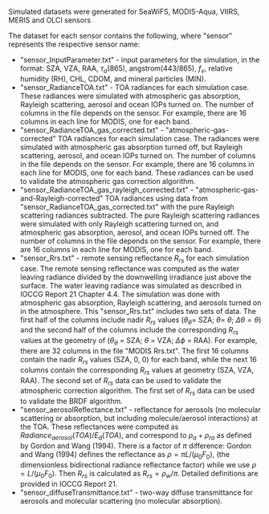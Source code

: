 Simulated datasets were generated for SeaWiFS, MODIS-Aqua, VIIRS, MERIS and OLCI sensors

The dataset for each sensor contains the following, where "sensor" represents the respective sensor name:

- "sensor_InputParameter.txt" - input parameters for the simulation, in the format: SZA, VZA, RAA, $\tau_a$(865), angstrom(443/865), $f_v$, relative humidity (RH), CHL, CDOM, and mineral particles (MIN).
- "sensor\_RadianceTOA.txt" - TOA radiances for each simulation case. These radiances were simulated with atmospheric gas absorption, Rayleigh scattering, aerosol and ocean IOPs turned on. The number of columns in the file depends on the sensor. For example, there are 16 columns in each line for MODIS, one for each band.
- "sensor_RadianceTOA_gas_corrected.txt" - "atmospheric-gas-corrected" TOA radiances for each simulation case. The radiances were simulated with atmospheric gas absorption turned off, but Rayleigh scattering, aerosol, and ocean IOPs turned on. The number of columns in the file depends on the sensor. For example, there are 16 columns in each line for MODIS, one for each band. These radiances can be used to validate the atmospheric gas correction algorithm.
- "sensor_RadianceTOA_gas_rayleigh_corrected.txt" - "atmospheric-gas-and-Rayleigh-corrected" TOA radiances using data from "sensor_RadianceTOA_gas_corrected.txt" with the pure Rayleigh scattering radiances subtracted. The pure Rayleigh scattering radiances were simulated with only Rayleigh scattering turned on, and atmospheric gas absorption, aerosol, and ocean IOPs turned off. The number of columns in the file depends on the sensor. For example, there are 16 columns in each line for MODIS, one for each band.
- "sensor_Rrs.txt" - remote sensing reflectance $R_{rs}$ for each simulation case. The remote sensing reflectance was computed as the water leaving radiance divided by the downwelling irradiance just above the surface. The water leaving radiance was simulated as described in IOCCG Report 21 Chapter 4.4. The simulation was done with atmospheric gas absorption, Rayleigh scattering, and aerosols turned on in the atmosphere. This "sensor_Rrs.txt" includes two sets of data. The first half of the columns include nadir $R_{rs}$ values ($\theta_{\theta}$= SZA; $\theta$= $\theta$; $\Delta\theta = \theta$) and the second half of the columns include the corresponding $R_{rs}$ values at the geometry of ($\theta_{\theta}$ = SZA; $\theta$ = VZA; $\Delta\phi$ = RAA). For example, there are 32 columns in the file "MODIS Rrs.txt". The first 16 columns contain the nadir $R_{rs}$ values (SZA, 0, 0) for each band, while the next 16 columns contain the corresponding $R_{rs}$ values at geometry (SZA, VZA, RAA). The second set of $R_{rs}$ data can be used to validate the atmospheric correction algorithm. The first set of $R_{rs}$ data can be used to validate the BRDF algorithm.
- "sensor_aerosolReflectance.txt" - reflectance for aerosols (no molecular scattering or absorption, but including molecule/aerosol interactions) at the TOA. These reflectances were computed as $Radiance_{aerosol}(TOA)/E_{d}(TOA)$, and correspond to $\rho_a + \rho_{ra}$ as defined by Gordon and Wang (1994). There is a factor of $\pi$ difference: Gordon and Wang (1994) defines the reflectance as $\rho= \pi L/( \mu_0 F_0)$, (the dimensionless bidirectional radiance reflectance factor) while we use $\rho = L/(\mu_0 F_0)$. Then $R_{rs}$ is calculated as $R_{rs}= \rho_w / \pi$. Detailed definitions are provided in IOCCG Report 21.
- "sensor_diffuseTransmittance.txt" - two-way diffuse transmittance for aerosols and molecular scattering (no molecular absorption).